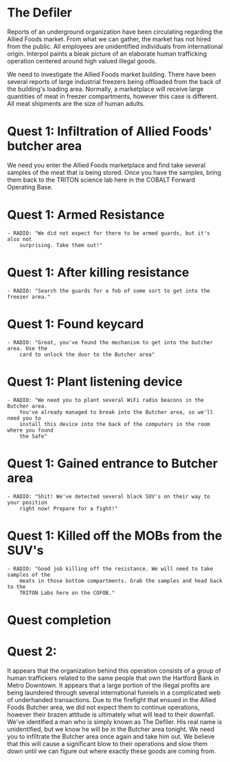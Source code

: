 # The Defiler

Reports of an underground organization have been circulating regarding the 
Allied Foods market. From what we can gather, the market has not hired from
the public. All employees are unidentified individuals from international
origin. Interpol paints a bleak picture of an elaborate human trafficking
operation centered around high valued illegal goods.

We need to investigate the Allied Foods market building. There have been
several reports of large industrial freezers being offloaded from the
back of the building's loading area. Normally, a marketplace will receive
large quantities of meat in freezer compartments, however this case is
different. All meat shipments are the size of human adults. 

# Quest 1: Infiltration of Allied Foods' butcher area
We need you enter the Allied Foods marketplace and find take several samples
of the meat that is being stored. Once you have the samples, bring them back
to the TRITON science lab here in the COBALT Forward Operating Base.

# Quest 1: Armed Resistance
	- RADIO: "We did not expect for there to be armed guards, but it's also not
		surprising. Take them out!"
# Quest 1: After killing resistance
	- RADIO: "Search the guards for a fob of some sort to get into the freezer area."
# Quest 1: Found keycard
	- RADIO: "Great, you've found the mechanism to get into the butcher area. Use the 
		card to unlock the door to the Butcher area"
# Quest 1: Plant listening device
	- RADIO: "We need you to plant several WiFi radio beacons in the Butcher area. 
		You've already managed to break into the Butcher area, so we'll need you to
		install this device into the back of the computers in the room where you found
		the Safe"
# Quest 1: Gained entrance to Butcher area
	- RADIO: "Shit! We've detected several black SUV's on their way to your position
		right now! Prepare for a fight!"
# Quest 1: Killed off the MOBs from the SUV's
	- RADIO: "Good job killing off the resistance. We will need to take samples of the 
		meats in those bottom compartments. Grab the samples and head back to the 
		TRITON Labs here on the COFOB."

# Quest completion

# Quest 2: 
It appears that the organization behind this operation consists of a group of human
traffickers related to the same people that own the Hartford Bank in Metro Downtown.
It appears that a large portion of the illegal profits are being laundered through
several international funnels in a complicated web of underhanded transactions.
Due to the firefight that ensued in the Allied Foods Butcher area, we did not expect
them to continue operations, however their brazen attitude is ultimately what will
lead to their downfall. 
We've identified a man who is simply known as The Defiler. His real name is unidentified,
but we know he will be in the Butcher area tonight. We need you to infiltrate the
Butcher area once again and take him out. We believe that this will cause a significant
blow to their operations and slow them down until we can figure out where exactly
these goods are coming from.

